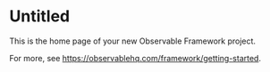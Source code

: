 # Untitled

This is the home page of your new Observable Framework project.

For more, see <https://observablehq.com/framework/getting-started>.
